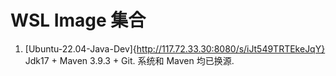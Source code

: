 # WSL Image 集合
1. [Ubuntu-22.04-Java-Dev]{http://117.72.33.30:8080/s/iJt549TRTEkeJqY}
  Jdk17 + Maven 3.9.3 + Git. 系统和 Maven 均已换源.
